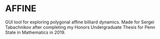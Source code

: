 # AFFINE
GUI tool for exploring polygonal affine billiard dynamics. Made for Sergei Tabachnikov after completing my Honors Undergraduate Thesis for Penn State in Mathematics in 2019. 
